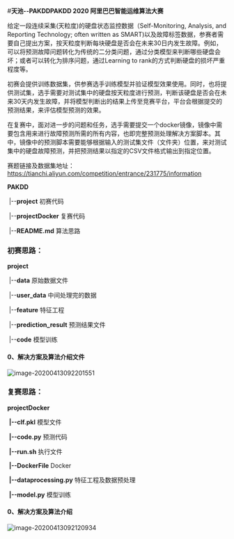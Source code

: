 #**天池--PAKDDPAKDD 2020 阿里巴巴智能运维算法大赛** 

给定一段连续采集(天粒度)的硬盘状态监控数据（Self-Monitoring, Analysis, and Reporting Technology; often written as SMART)以及故障标签数据，参赛者需要自己提出方案，按天粒度判断每块硬盘是否会在未来30日内发生故障。例如，可以将预测故障问题转化为传统的二分类问题，通过分类模型来判断哪些硬盘会坏；或者可以转化为排序问题，通过Learning to rank的方式判断硬盘的损坏严重程度等。

初赛会提供训练数据集，供参赛选手训练模型并验证模型效果使用。同时，也将提供测试集，选手需要对测试集中的硬盘按天粒度进行预测，判断该硬盘是否会在未来30天内发生故障，并将模型判断出的结果上传至竞赛平台，平台会根据提交的预测结果，来评估模型预测的效果。

在复赛中，面对进一步的问题和任务，选手需要提交一个docker镜像，镜像中需要包含用来进行故障预测所需的所有内容，也即完整预测处理解决方案脚本。其中，镜像中的预测脚本需要能够根据输入的测试集文件（文件夹）位置，来对测试集中的硬盘故障预测，并把预测结果以指定的CSV文件格式输出到指定位置。

赛题链接及数据集地址：https://tianchi.aliyun.com/competition/entrance/231775/information

**PAKDD**

​	|--**project**  初赛代码

​	|--**projectDocker** 复赛代码

​	|--**README.md**   算法思路

### **初赛思路**：

 **project**  

​	|--**data**     原始数据文件

​	|--**user_data** 	中间处理完的数据

​	|--**feature**    特征工程

​	|--**prediction_result**   预测结果文件

​	|--**code**  模型训练

#### 0、解决方案及算法介绍文件

![image-20200413092201551](https://gitee.com/gsyzh8023/gsyzhimage2/raw/master/天池大规模硬盘预测/image-20200413092201551.png)

### 复赛思路：

**projectDocker**

​	**|--clf.pkl**  模型文件

​	**|--code.py**  预测代码

​	**|--run.sh**	执行文件

​ **|--DockerFile**	Docker	

​	**|--dataprocessing.py**	特征工程及数据预处理

​ **|--model.py**	模型训练

#### 0、解决方案及算法介绍

![image-20200413092120934](https://gitee.com/gsyzh8023/gsyzhimage2/raw/master/天池大规模硬盘预测/image-20200413092120934.png)
